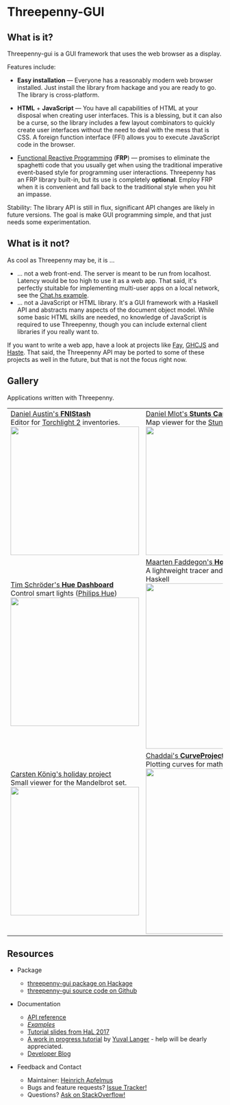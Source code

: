 # Threepenny-GUI

## What is it?

Threepenny-gui is a GUI framework that uses the web browser as a display.

Features include:
* **Easy installation** — Everyone has a reasonably modern web browser installed. Just install the library from hackage and you are ready to go. The library is cross-platform.
* **HTML** + **JavaScript** — You have all capabilities of HTML at your disposal when creating user interfaces. This is a blessing, but it can also be a curse, so the library includes a few layout combinators to quickly create user interfaces without the need to deal with the mess that is CSS. A foreign function interface (FFI) allows you to execute JavaScript code in the browser.
* [Functional Reactive Programming][frp] (**FRP**) — promises to eliminate the spaghetti code that you usually get when using the traditional imperative event-based style for programming user interactions. Threepenny has an FRP library built-in, but its use is completely **optional**. Employ FRP when it is convenient and fall back to the traditional style when you hit an impasse.

  [frp]: https://wiki.haskell.org/Functional_Reactive_Programming

Stability: The library API is still in flux, significant API changes are likely in future versions. The goal is make GUI programming simple, and that just needs some experimentation.

## What is it not?

As cool as Threepenny may be, it is ...

* ... not a web front-end. The server is meant to be run from localhost. Latency would be too high to use it as a web app. That said, it's perfectly stuitable for implementing multi-user apps on a local network, see the [Chat.hs example][chat].
* ... not a JavaScript or HTML library. It's a GUI framework with a Haskell API and abstracts many aspects of the document object model. While some basic HTML skills are needed, no knowledge of JavaScript is required to use Threepenny, though you can include external client libraries if you really want to.

If you want to write a web app, have a look at projects like [Fay][fay], [GHCJS][ghcjs] and [ Haste][haste]. That said, the Threepenny API may be ported to some of these projects as well in the future, but that is not the focus right now.

   [chat]: https://github.com/HeinrichApfelmus/threepenny-gui/blob/master/samples/Chat.hs
   [ghcjs]: https://github.com/ghcjs/ghcjs
   [fay]: https://github.com/faylang/fay/wiki
   [haste]: https://github.com/valderman/haste-compiler

## Gallery

Applications written with Threepenny.

<table>
<tr>
<td>
<a href="http://fluffynukeit.com/?page_id=535">Daniel Austin's <b>FNIStash</b></a>
<br>Editor for <a href="http://en.wikipedia.org/wiki/Torchlight_II">Torchlight 2</a> inventories.
<br><img src="https://wiki.haskell.org/wikiupload/5/51/Threepenny-gui-fnistash.png" height="300" />
<td>
<a href="https://github.com/duplode/stunts-cartography">Daniel Mlot's <b>Stunts Cartography Track Viewer</b></a>
<br>Map viewer for the <a href="http://scr.stunts.hu/">Stunts</a> racing game.
<br><img src="https://wiki.haskell.org/wikiupload/e/ec/Threepenny-gui-stunts-cartography-1.0.0.0.png" height="300" />

<tr>
<td>
<a href="https://github.com/blitzcode/hue-dashboard">Tim Schröder's <b>Hue Dashboard</b></a>
<br>Control smart lights (<a href="http://www2.meethue.com/en-us">Philips Hue</a>)
<br><img src="https://wiki.haskell.org/wikiupload/e/ec/Threepenny-gui-hue-dashboard.jpg" height="300" />
<td>
<a href="https://wiki.haskell.org/Hoed">Maarten Faddegon's <b>Hoed</b></a>
<br>A lightweight tracer and algorithmic debugger for Haskell
<br><img src="https://wiki.haskell.org/wikiupload/1/13/HoedExplore.png" width="386" />

<tr>
<td>
<a href="https://github.com/CarstenKoenig/Holidays2013">Carsten König's holiday project</a>
<br>Small viewer for the Mandelbrot set.
<br><img src="https://wiki.haskell.org/wikiupload/f/fe/Threepenny-gui-mandelbrot.png" height="300" />
<td>
<a href="https://github.com/Chaddai/CurveProject">Chaddai's <b>CurveProject</b></a>
<br>Plotting curves for math teachers.
<br><img src="https://wiki.haskell.org/wikiupload/2/2e/Threepenny-gui-curveproject.jpg" width="386" />
</table>

## Resources

* Package

  * [threepenny-gui package on Hackage](https://hackage.haskell.org/package/threepenny-gui)
  * [threepenny-gui source code on Github](https://github.com/HeinrichApfelmus/threepenny-gui/)

* Documentation

  * [API reference](http://hackage.haskell.org/package/threepenny-gui)
  * *[Examples](../samples#readme)*
  * [Tutorial slides from HaL 2017](../doc/hal-2017)
  * [A work in progress tutorial](https://github.com/yuvallanger/threepenny-gui/blob/tutorial/samples/BarTab.lhs) by [Yuval Langer](https://github.com/yuvallanger) - help will be dearly appreciated.
  * [Developer Blog](http://apfelmus.nfshost.com/blog.html#gui-programming )

* Feedback and Contact

  * Maintainer: [Heinrich Apfelmus](http://apfelmus.nfshost.com/)
  * Bugs and feature requests? [Issue Tracker!](https://github.com/HeinrichApfelmus/threepenny-gui/issues)
  * Questions? [Ask on StackOverflow!](http://stackoverflow.com/questions/ask?tags=haskell+threepenny-gui+gui)
